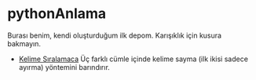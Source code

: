 # pythonAnlama
Burası benim, kendi oluşturduğum ilk depom. Karışıklık için kusura bakmayın.
* [Kelime Sıralamaca](1kelimeSiralamaca.py) Üç farklı cümle içinde kelime sayma (ilk ikisi sadece ayırma) yöntemini barındırır.

